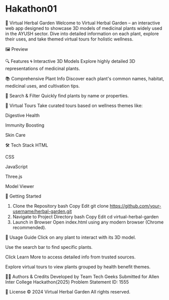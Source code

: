 # Hakathon01
🌿 Virtual Herbal Garden
Welcome to Virtual Herbal Garden – an interactive web app designed to showcase 3D models of medicinal plants widely used in the AYUSH sector. Dive into detailed information on each plant, explore their uses, and take themed virtual tours for holistic wellness.

🖼️ Preview
<!-- Place your screenshot below -->

🔍 Features
🌀 Interactive 3D Models
Explore highly detailed 3D representations of medicinal plants.

📚 Comprehensive Plant Info
Discover each plant's common names, habitat, medicinal uses, and cultivation tips.

🔎 Search & Filter
Quickly find plants by name or properties.

🌱 Virtual Tours
Take curated tours based on wellness themes like:

Digestive Health

Immunity Boosting

Skin Care

🛠️ Tech Stack
HTML

CSS

JavaScript

Three.js

Model Viewer

🚀 Getting Started
1. Clone the Repository
bash
Copy
Edit
git clone https://github.com/your-username/herbal-garden.git
2. Navigate to Project Directory
bash
Copy
Edit
cd virtual-herbal-garden
3. Launch in Browser
Open index.html using any modern browser (Chrome recommended).

🧭 Usage Guide
Click on any plant to interact with its 3D model.

Use the search bar to find specific plants.

Click Learn More to access detailed info from trusted sources.

Explore virtual tours to view plants grouped by health benefit themes.

🧑‍💻 Authors & Credits
Developed by Team Tech Geeks
Submitted for Allen Inter College Hackathon(2025)
Problem Statement ID: 1555

📄 License
© 2024 Virtual Herbal Garden
All rights reserved.

